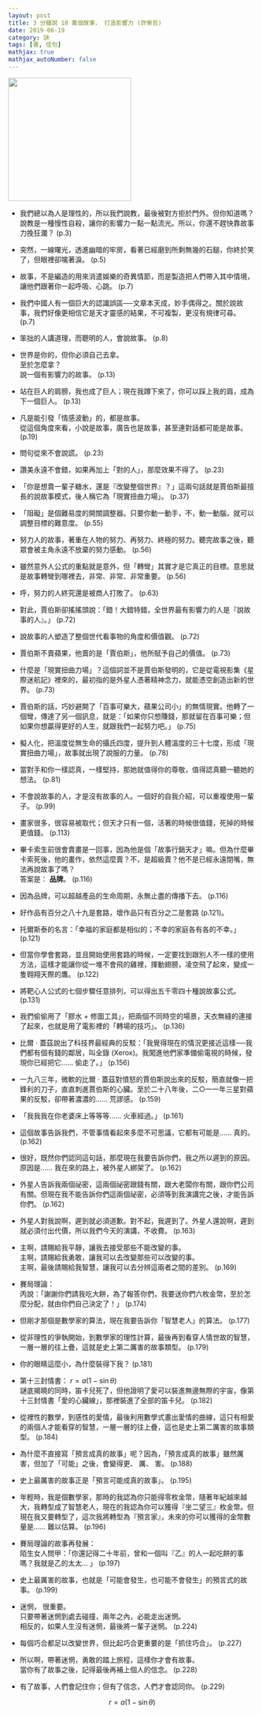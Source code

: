 ```yaml
---
layout: post
title: 3 分鐘說 18 萬個故事， 打造影響力 (許榮哲)
date: 2019-06-19
category: 訣
tags: [書, 佳句]
mathjax: true
mathjax_autoNumber: false
---
```


<img src="https://doltegg.github.io/egg/others/egg/story1.jpg" style="width:250px"/>

- 我們總以為人是理性的，所以我們說教，最後被對方拒於門外。但你知道嗎？說教是一種慢性自殺，讓你的影響力一點一點流光。所以，你還不趕快靠故事力挽狂瀾？ (p.3)


- 突然，一線曙光，透進幽暗的牢房，看著已經磨到所剩無幾的石鎚，你終於笑了，但眼裡卻噙著淚。 (p.5)

- 故事，不是編造的用來消遣娛樂的奇異情節，而是製造把人們帶入其中情境，讓他們跟著你一起呼吸、心跳。 (p.7)


- 我們中國人有一個巨大的認識誤區──文章本天成，妙手偶得之。關於說故事，我們好像更相信它是天才靈感的結果，不可複製，更沒有規律可尋。 (p.7)


- 笨拙的人講道理，而聰明的人，會說故事。 (p.8)


- 世界是你的，但你必須自己去拿。<br />
至於怎麼拿？<br />
說一個有影響力的故事。 (p.13)


- 站在巨人的肩膀，我也成了巨人；現在我蹲下來了，你可以踩上我的肩，成為下一個巨人。 (p.13)


- 凡是能引發「情感波動」的，都是故事。<br />
從這個角度來看，小說是故事，廣告也是故事，甚至連對話都可能是故事。 (p.19)


- 問句從來不會說謊。 (p.23)


- 讚美永遠不會錯，如果再加上「對的人」，那麼效果不得了。 (p.23)


- 「你是想賣一輩子糖水，還是『改變整個世界』？」這兩句話就是賈伯斯最擅長的說故事模式，後人稱它為「現實扭曲力場」。 (p.37)


- 「阻礙」是個難易度的開關調整器。只要你動一動手，不，動一動腦，就可以調整目標的難意度。 (p.55)


- 努力人的故事，著重在人物的努力、再努力、終極的努力。聽完故事之後，聽眾會被主角永遠不放棄的努力感動。 (p.56)


- 雖然意外人公式的重點就是意外，但「轉彎」其實才是它真正的目標。意思就是故事轉彎到哪裡去，非常、非常、非常重要。 (p.56)


- 呼，努力的人終究還是被商人打敗了。 (p.63)


- 對此，賈伯斯卻搖搖頭說：「錯！大錯特錯，全世界最有影響力的人是『說故事的人』。」 (p.72)


- 說故事的人塑造了整個世代看事物的角度和價值觀。 (p.72)


- 賈伯斯不賣蘋果，他賣的是「賈伯斯」，他所賦予自己的價值。 (p.73)


- 什麼是「現實扭曲力場」？這個詞並不是賈伯斯發明的，它是從電視影集《星際迷航記》裡來的，最初指的是外星人憑著精神念力，就能憑空創造出新的世界。 (p.73)


- 賈伯斯的話，巧妙避開了「百事可樂大，蘋果公司小」的無情現實。他轉了一個彎，傳達了另一個訊息，就是：「如果你只想賺錢，那就留在百事可樂；但如果你想贏得更好的人生，就跟我們一起努力吧。」 (p.75)


- 擬人化，把溫度從無生命的攝氏四度，提升到人體溫度的三十七度，形成「現實扭曲力場」，故事就出現了說服的力量。 (p.78)


- 當對手和你一樣認真，一樣堅持，那她就值得你的尊敬，值得認真聽一聽她的想法。 (p.81)


- 不會說故事的人，才是沒有故事的人。一個好的自我介紹，可以重複使用一輩子。 (p.99)


- 畫家很多，很容易被取代；但天才只有一個，活著的時候很值錢，死掉的時候更值錢。 (p.113)


- 畢卡索生前很會賣畫是一回事，因為他是個「故事行銷天才」嘛。但為什麼畢卡索死後，他的畫作，依然這麼賣？不，是超級賣？他不是已經永遠閉嘴，無法再說故事了嗎？<br />
答案是： <b>品牌</b>。 (p.116)


- 因為品牌，可以超越產品的生命周期，永無止盡的傳播下去。 (p.116)


- 好作品有百分之八十九是套路，壞作品只有百分之二是套路 (p.121)。


- 托爾斯泰的名言：「幸福的家庭都是相似的；不幸的家庭各有各的不幸。」 (p.121)


- 但當你學會套路，並且開始使用套路的時候，一定要找到跟別人不一樣的使用方法，這樣才能讓你從一堆不會飛的雞裡，揮動翅膀，凌空飛了起來，變成一隻翱翔天際的鷹。 (p.122)


- 將靶心人公式的七個步驟任意排列，可以得出五千零四十種說故事公式。 (p.131)


- 我們偷偷用了「膠水 $+$ 修圖工具」，把兩個不同時空的場景，天衣無縫的連接了起來，也就是用了電影裡的「轉場的技巧」。 (p.136)


- 比爾 ‧ 蓋茲說出了科技界最經典的反駁：「我覺得現在的情況更接近這樣──我們都有個有錢的鄰居，叫全錄 (Xerox)。我闖進他們家準備偷電視的時候，發現你已經把它...... 偷走了。」 (p.156)


- 一九八三年，微軟的比爾 ‧ 蓋茲對憤怒的賈伯斯說出來的反駁，簡直就像一把鋒利的刀子，直直刺進賈伯斯的心臟。至於二十八年後，二○一一年三星對蘋果的反駁，卻帶著濃濃的...... 荒謬感。 (p.159)


- 「我我我在你老婆床上等等等...... 火車經過。」 (p.161)


- 這個故事告訴我們，不管事情看起來多麼不可思議，它都有可能是...... 真的。 (p.162)


- 很好，既然你們認同這句話，那麼現在我要告訴你們，我之所以遲到的原因。原因是...... 我在來的路上，被外星人綁架了。 (p.162)


- 外星人告訴我兩個祕密，這兩個祕密跟錢有關，跟大老闆你有關，跟你們公司有關。但現在我不能告訴你們這兩個祕密，必須等到我演講完之後，才能告訴你們。 (p.162)


- 外星人對我說啊，遲到就必須道歉。對不起，我遲到了。外星人還說啊，遲到就必須付出代價，所以我們今天的演講，不收費。 (p.163)


- 主啊，請賜給我平靜，讓我去接受那些不能改變的事。<br />
主啊，請賜給我勇敢，讓我可以去改變那些可以改變的事。<br />
主啊，最後請賜給我智慧，讓我可以去分辨這兩者之間的差別。 (p.169)


- 賽局理論：<br />
丙說：「謝謝你們請我吃大餅，為了報答你們，我要送你們六枚金幣，至於怎麼分配，就由你們自己決定了！」 (p.174)


- 但剛才那個是數學家的算法，現在我要告訴你「智慧老人」的算法。 (p.177)


- 從非理性的爭執開始，到數學家的理性計算，最後再到看穿人情世故的智慧，一層一層的往上疊，這就是史上第二厲害的故事類型。 (p.179)


- 你的眼睛這麼小，為什麼裝得下我？ (p.181)


- 第十三封情書： $r=a(1-\sin\theta)$<br />
謎底揭曉的同時，笛卡兒死了，但他證明了愛可以裝進無邊無際的宇宙，像第十三封情書「愛的心臟線」，那裡裝進了全部的笛卡兒。 (p.182)


- 從裡性的數學，到感性的愛情，最後利用數學式畫出愛情的曲線，這只有相愛的兩個人才能看穿的智慧，一層一層的往上疊，這也是史上第二厲害的故事類型。 (p.184)


- 為什麼不直接寫「預言成真的故事」呢？因為，「預言成真的故事」雖然厲害，但加了「可能」之後，會變得更、 厲、 害。 (p.188)


- 史上最厲害的故事正是「預言可能成真的故事」。 (p.195)


- 年輕時，我是個數學家，那時的我認為你只能得零枚金幣，隨著年紀越來越大，我轉型成了智慧老人，現在的我認為你可以獲得『坐二望三』枚金幣。但現在我又要轉型了，這次我將轉型為『預言家』，未來的你可以獲得的金幣數量是...... 難以估算。 (p.196)


- 賽局理論的故事再發展：<br />
陌生女人問甲：「你還記得二十年前，曾和一個叫『乙』的人一起吃餅的事嗎？我就是乙的太太... 」 (p.197)


- 史上最厲害的故事，也就是「可能會發生，也可能不會發生」的預言式的故事。 (p.199)


- 迷惘， 很重要。<br />
只要帶著迷惘到處去碰撞，兩年之內，必能走出迷惘。<br />
相反的，如果人生沒有迷惘，最後將一輩子迷惘。 (p.224)


- 每個巧合都足以改變世界，但比起巧合更重要的是「抓住巧合」。 (p.227)


- 所以啊，帶著迷惘，勇敢的踏上旅程，這樣你才會有故事。<br />
當你有了故事之後，記得最後再補上個人的信念。 (p.228)


- 有了故事，人們會記住你；但有了信念，人們才會認同你。 (p.229)

 $$r=a(1-\sin\theta)$$

